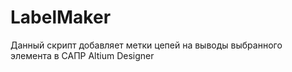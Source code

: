 # LabelMaker
Данный скрипт добавляет метки цепей на выводы выбранного элемента в САПР Altium Designer
